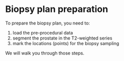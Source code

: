 # Biopsy plan preparation

To prepare the biopsy plan, you need to:

1. load the pre-procedural data
2. segment the prostate in the T2-weighted series
3. mark the locations (points) for the biopsy sampling

We will walk you through those steps.